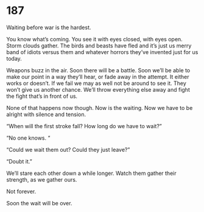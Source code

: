 # 187

Waiting before war is the hardest.

You know what’s coming. You see it with eyes closed, with eyes open. Storm clouds gather. The birds and beasts have fled and it’s just us merry band of idiots versus them and whatever horrors they’ve invented just for us today. 

Weapons buzz in the air. Soon there will be a battle. Soon we’ll be able to make our point in a way they’ll hear, or fade away in the attempt. It either works or doesn’t. If we fail we may as well not be around to see it. They won’t give us another chance. We’ll throw everything else away and fight the fight that’s in front of us. 

None of that happens now though. Now is the waiting. Now we have to be alright with silence and tension.

“When will the first stroke fall? How long do we have to wait?”

“No one knows. “

“Could we wait them out? Could they just leave?”

“Doubt it.”

We’ll stare each other down a while longer. Watch them gather their strength, as we gather ours.

Not forever. 

Soon the wait will be over. 
